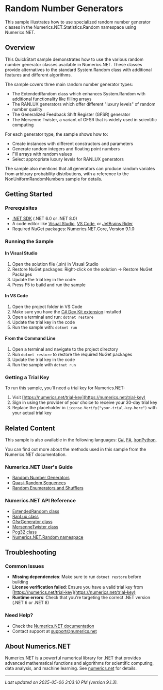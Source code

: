 # Random Number Generators

This sample illustrates how to use specialized random number generator classes in the Numerics.NET.Statistics.Random namespace using Numerics.NET.

## Overview

This QuickStart sample demonstrates how to use the various random number generator classes available in 
Numerics.NET. These classes provide alternatives to the standard System.Random class with additional 
features and different algorithms.

The sample covers three main random number generator types:

- The ExtendedRandom class which enhances System.Random with additional functionality like filling arrays
- The RANLUX generators which offer different "luxury levels" of random number quality
- The Generalized Feedback Shift Register (GFSR) generator
- The Mersenne Twister, a variant of GFSR that is widely used in scientific computing

For each generator type, the sample shows how to:
- Create instances with different constructors and parameters
- Generate random integers and floating point numbers
- Fill arrays with random values
- Select appropriate luxury levels for RANLUX generators

The sample also mentions that all generators can produce random variates from arbitrary probability
distributions, with a reference to the NonUniformRandomNumbers sample for details.


## Getting Started

### Prerequisites

- [.NET SDK](https://dotnet.microsoft.com/download) (.NET 6.0 or .NET 8.0)
- A code editor like [Visual Studio](https://visualstudio.microsoft.com/), [VS Code](https://code.visualstudio.com/), or [JetBrains Rider](https://www.jetbrains.com/rider/)
- Required NuGet packages: Numerics.NET.Core, Version 9.1.0

### Running the Sample

#### In Visual Studio
1. Open the solution file (.sln) in Visual Studio
2. Restore NuGet packages: Right-click on the solution → Restore NuGet Packages
3. Update the trial key in the code:
4. Press F5 to build and run the sample

#### In VS Code

1. Open the project folder in VS Code
2. Make sure you have the [C# Dev Kit extension](https://marketplace.visualstudio.com/items?itemName=ms-dotnettools.csdevkit) installed
3. Open a terminal and run: `dotnet restore`
4. Update the trial key in the code 
5. Run the sample with: `dotnet run`

#### From the Command Line

1. Open a terminal and navigate to the project directory
2. Run `dotnet restore` to restore the required NuGet packages
3. Update the trial key in the code
4. Run the sample with `dotnet run`

### Getting a Trial Key

To run this sample, you'll need a trial key for Numerics.NET:

1. Visit [https://numerics.net/trial-key](https://numerics.net/trial-key)
2. Sign in using the provider of your choice to receive your 30-day trial key
3. Replace the placeholder in `License.Verify("your-trial-key-here")` with your actual trial key

## Related Content

This sample is also available in the following languages: 
[C#](https://github.com/NumericsDotNet/quickstart-csharp/tree/net6.0/mathematics/random-numbers/random-number-generators), [F#](https://github.com/NumericsDotNet/quickstart-fsharp/tree/net6.0/mathematics/random-numbers/random-number-generators), [IronPython](https://github.com/NumericsDotNet/quickstart-ironpython/tree/net6.0/mathematics/random-numbers/random-number-generators).

You can find out more about the methods used in this sample from the Numerics.NET documentation.

### Numerics.NET User's Guide

- [Random Number Generators](https://numerics.netrandom-numbers/random-number-generators)
- [Quasi-Random Sequences](https://numerics.netrandom-numbers/quasi-random-sequences)
- [Random Enumerators and Shufflers](https://numerics.netrandom-numbers/random-enumerators-and-shufflers)

### Numerics.NET API Reference

- [ExtendedRandom class](https://numerics.net/documentation/latest/reference/numerics.net.random.extendedrandom)
- [RanLux class](https://numerics.net/documentation/latest/reference/numerics.net.random.ranlux)
- [GfsrGenerator class](https://numerics.net/documentation/latest/reference/numerics.net.random.gfsrgenerator)
- [MersenneTwister class](https://numerics.net/documentation/latest/reference/numerics.net.random.mersennetwister)
- [Pcg32 class](https://numerics.net/documentation/latest/reference/numerics.net.random.pcg32)
- [Numerics.NET.Random namespace](https://numerics.net/documentation/latest/reference/numerics.net.random)


## Troubleshooting

### Common Issues

- **Missing dependencies**: Make sure to run `dotnet restore` before building
- **License verification failed**: Ensure you have a valid trial key from [https://numerics.net/trial-key](https://numerics.net/trial-key)
- **Runtime errors**: Check that you're targeting the correct .NET version (.NET 6 or .NET 8)

### Need Help?

- Check the [Numerics.NET documentation](https://numerics.net/documentation/)
- Contact support at [support@numerics.net](mailto:support@numerics.net?subject=RandomNumberGenerators%20QuickStart%20Sample%20%28Visual+Basic%29)

## About Numerics.NET

Numerics.NET is a powerful numerical library for .NET that provides advanced mathematical 
functions and algorithms for scientific computing, data analysis, and machine learning.
See [numerics.net](https://numerics.net) for details.

---

_Last updated on 2025-05-06 3:03:10 PM (version 9.1.3)._
